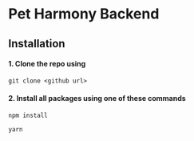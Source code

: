 # Pet Harmony Backend

## Installation

#### 1. Clone the repo using

```
git clone <github url>
```

#### 2. Install all packages using one of these commands

```
npm install
```

```
yarn
```
